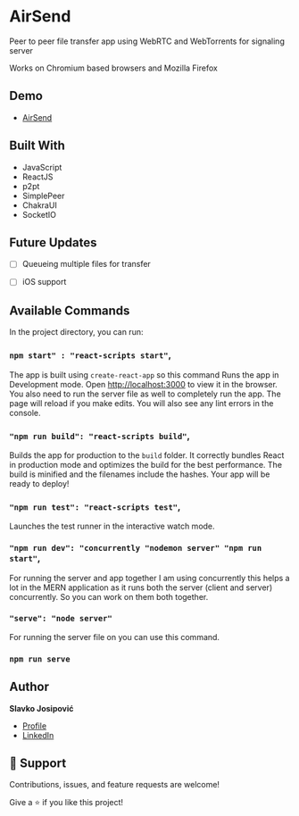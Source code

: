 
# AirSend

Peer to peer file transfer app using WebRTC and WebTorrents for signaling server

Works on Chromium based browsers and Mozilla Firefox


## Demo

- [AirSend](<https://air-send.vercel.app/> "Live View")


## Built With

- JavaScript
- ReactJS
- p2pt
- SimplePeer
- ChakraUI
- SocketIO

## Future Updates

- [ ] Queueing multiple files for transfer
- [ ] iOS support


## Available Commands

In the project directory, you can run:

### `npm start" : "react-scripts start"`,

The app is built using `create-react-app` so this command Runs the app in Development mode. Open [http://localhost:3000](http://localhost:3000) to view it in the browser. You also need to run the server file as well to completely run the app. The page will reload if you make edits.
You will also see any lint errors in the console.

### `"npm run build": "react-scripts build"`,

Builds the app for production to the `build` folder. It correctly bundles React in production mode and optimizes the build for the best performance. The build is minified and the filenames include the hashes. Your app will be ready to deploy!

### `"npm run test": "react-scripts test"`,

Launches the test runner in the interactive watch mode.

### `"npm run dev": "concurrently "nodemon server" "npm run start"`,

For running the server and app together I am using concurrently this helps a lot in the MERN application as it runs both the server (client and server) concurrently. So you can work on them both together.

### `"serve": "node server"`

For running the server file on you can use this command.

### `npm run serve`





## Author

**Slavko Josipović**

- [Profile](https://github.com/slavkojos "Slavko Josipović")
- [LinkedIn](https://www.linkedin.com/in/slavko-josipovi%C4%87-855a341b7 "Slavko Josipović")

## 🤝 Support

Contributions, issues, and feature requests are welcome!

Give a ⭐️ if you like this project!
